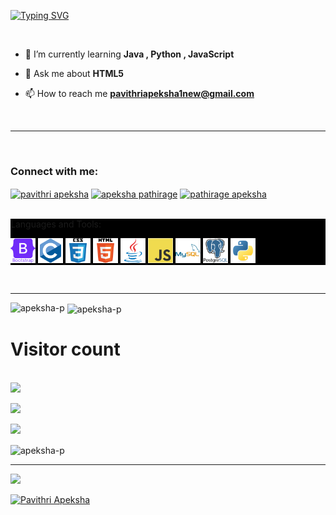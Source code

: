 [![Typing SVG](https://readme-typing-svg.herokuapp.com?size=32&vCenter=true&width=760&lines=Hi,+I'm+H.P.Pavithri+Apeksha;+University+Of+Kelaniya;+Faculty+of+Computing+And+Technology)](https://git.io/typing-svg)

<br>


- 🌱 I’m currently learning **Java , Python , JavaScript**

- 💬 Ask me about **HTML5**

- 📫 How to reach me **pavithriapeksha1new@gmail.com**

<br>

---

<br>

<h3 align="left">Connect with me:</h3>
<p align="left">
<a href="https://linkedin.com/in/pavithri apeksha" target="blank"><img align="center" src="https://raw.githubusercontent.com/rahuldkjain/github-profile-readme-generator/master/src/images/icons/Social/linked-in-alt.svg" alt="pavithri apeksha" height="30" width="40" /></a>
<a href="https://fb.com/apeksha pathirage" target="blank"><img align="center" src="https://raw.githubusercontent.com/rahuldkjain/github-profile-readme-generator/master/src/images/icons/Social/facebook.svg" alt="apeksha pathirage" height="30" width="40" /></a>
<a href="https://www.hackerrank.com/pathirage apeksha" target="blank"><img align="center" src="https://raw.githubusercontent.com/rahuldkjain/github-profile-readme-generator/master/src/images/icons/Social/hackerrank.svg" alt="pathirage apeksha" height="30" width="40" /></a>
</p>

<br>
<div style="background-color: black;>
  <h3 align="left">Languages and Tools:</h3>
<p align="left"> 
  <a href="https://getbootstrap.com" target="_blank" rel="noreferrer"> <img src="https://raw.githubusercontent.com/devicons/devicon/master/icons/bootstrap/bootstrap-plain-wordmark.svg" alt="bootstrap" width="40" height="40"/> </a> 
  <a href="https://www.cprogramming.com/" target="_blank" rel="noreferrer"> <img src="https://raw.githubusercontent.com/devicons/devicon/master/icons/c/c-original.svg" alt="c" width="40" height="40"/> </a> 
  <a href="https://www.w3schools.com/css/" target="_blank" rel="noreferrer"> <img src="https://raw.githubusercontent.com/devicons/devicon/master/icons/css3/css3-original-wordmark.svg" alt="css3" width="40" height="40"/> </a> 
  <a href="https://www.w3.org/html/" target="_blank" rel="noreferrer"> <img src="https://raw.githubusercontent.com/devicons/devicon/master/icons/html5/html5-original-wordmark.svg" alt="html5" width="40" height="40"/> </a> 
  <a href="https://www.java.com" target="_blank" rel="noreferrer"> <img src="https://raw.githubusercontent.com/devicons/devicon/master/icons/java/java-original.svg" alt="java" width="40" height="40"/> </a> 
  <a href="https://developer.mozilla.org/en-US/docs/Web/JavaScript" target="_blank" rel="noreferrer"> <img src="https://raw.githubusercontent.com/devicons/devicon/master/icons/javascript/javascript-original.svg" alt="javascript" width="40" height="40"/> </a> 
  <a href="https://www.mysql.com/" target="_blank" rel="noreferrer"> <img src="https://raw.githubusercontent.com/devicons/devicon/master/icons/mysql/mysql-original-wordmark.svg" alt="mysql" width="40" height="40"/> </a> 
  <a href="https://www.postgresql.org" target="_blank" rel="noreferrer"> <img src="https://raw.githubusercontent.com/devicons/devicon/master/icons/postgresql/postgresql-original-wordmark.svg" alt="postgresql" width="40" height="40"/> </a> 
  <a href="https://www.python.org" target="_blank" rel="noreferrer"> <img src="https://raw.githubusercontent.com/devicons/devicon/master/icons/python/python-original.svg" alt="python" width="40" height="40"/> </a> </p>
</div>


<br>

---

<p><img align="left" src="https://github-readme-stats.vercel.app/api/top-langs?username=apeksha-p&show_icons=true&locale=en&layout=compact" alt="apeksha-p" /></p>

<p>&nbsp;<img align="center" src="https://github-readme-stats.vercel.app/api?username=apeksha-p&show_icons=true&locale=en" alt="apeksha-p" /></p>

 <p align="center"> 
  <h1>Visitor count</h1><br>
  <img src="https://profile-counter.glitch.me/Apeksha-P/count.svg" />
</p>


![](https://github-profile-summary-cards.vercel.app/api/cards/profile-details?username=Apeksha-P&theme=monokai)

![](https://github-profile-summary-cards.vercel.app/api/cards/stats?username=Apeksha-P&theme=monokai)

<p><img align="center" src="https://github-readme-streak-stats.herokuapp.com/?user=apeksha-p&" alt="apeksha-p" /></p>

---

<img src="https://img.shields.io/static/v1?label=Sponsor&message=%E2%9D%A4&logo=GitHub&link=%3Curl%3E&color=f88379">

<p align="left"> <a href="https://github.com/ryo-ma/github-profile-trophy"><img src="https://github-profile-trophy.vercel.app/?username=Apeksha-P" alt="Pavithri Apeksha" /></a> </p>

